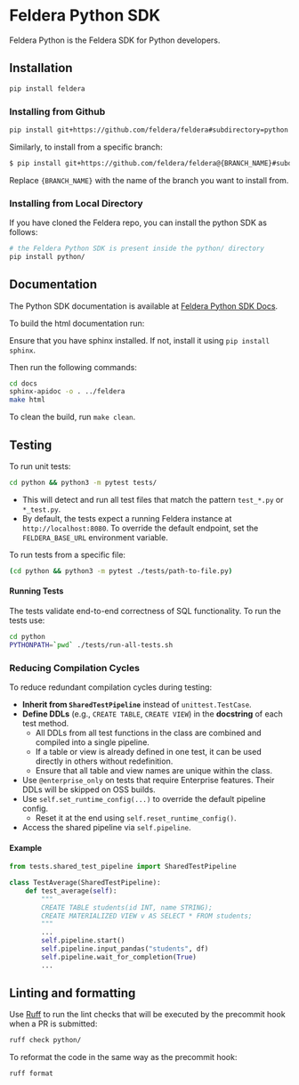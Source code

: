 # Feldera Python SDK

Feldera Python is the Feldera SDK for Python developers.

## Installation

```bash
pip install feldera
```

### Installing from Github

```bash
pip install git+https://github.com/feldera/feldera#subdirectory=python
```

Similarly, to install from a specific branch:

```bash
$ pip install git+https://github.com/feldera/feldera@{BRANCH_NAME}#subdirectory=python
```

Replace `{BRANCH_NAME}` with the name of the branch you want to install from.

### Installing from Local Directory

If you have cloned the Feldera repo, you can install the python SDK as follows:

```bash
# the Feldera Python SDK is present inside the python/ directory
pip install python/
```

## Documentation

The Python SDK documentation is available at
[Feldera Python SDK Docs](https://docs.feldera.com/python).

To build the html documentation run:

Ensure that you have sphinx installed. If not, install it using `pip install sphinx`.

Then run the following commands:

```bash
cd docs
sphinx-apidoc -o . ../feldera
make html
```

To clean the build, run `make clean`.

## Testing

To run unit tests:

```bash
cd python && python3 -m pytest tests/
```

- This will detect and run all test files that match the pattern `test_*.py` or
  `*_test.py`.
- By default, the tests expect a running Feldera instance at `http://localhost:8080`.
  To override the default endpoint, set the `FELDERA_BASE_URL` environment variable.

To run tests from a specific file:

```bash
(cd python && python3 -m pytest ./tests/path-to-file.py)
```

#### Running Tests

The tests validate end-to-end correctness of SQL functionality.  To
run the tests use:

```bash
cd python
PYTHONPATH=`pwd` ./tests/run-all-tests.sh
```

### Reducing Compilation Cycles

To reduce redundant compilation cycles during testing:

* **Inherit from `SharedTestPipeline`** instead of `unittest.TestCase`.
* **Define DDLs** (e.g., `CREATE TABLE`, `CREATE VIEW`) in the **docstring** of each test method.
  * All DDLs from all test functions in the class are combined and compiled into a single pipeline.
  * If a table or view is already defined in one test, it can be used directly in others without redefinition.
  * Ensure that all table and view names are unique within the class.
* Use `@enterprise_only` on tests that require Enterprise features. Their DDLs will be skipped on OSS builds.
* Use `self.set_runtime_config(...)` to override the default pipeline config.
  * Reset it at the end using `self.reset_runtime_config()`.
* Access the shared pipeline via `self.pipeline`.

#### Example

```python
from tests.shared_test_pipeline import SharedTestPipeline

class TestAverage(SharedTestPipeline):
    def test_average(self):
        """
        CREATE TABLE students(id INT, name STRING);
        CREATE MATERIALIZED VIEW v AS SELECT * FROM students;
        """
        ...
        self.pipeline.start()
        self.pipeline.input_pandas("students", df)
        self.pipeline.wait_for_completion(True)
        ...
```

## Linting and formatting

Use [Ruff] to run the lint checks that will be executed by the
precommit hook when a PR is submitted:

```bash
ruff check python/
```

To reformat the code in the same way as the precommit hook:

```bash
ruff format
```

[Ruff]: https://github.com/astral-sh/ruff

